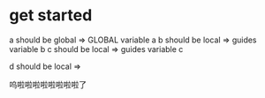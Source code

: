 # get started

a should be global => GLOBAL variable a
b should be local => guides variable b
c should be local => guides variable c

d should be local => 

呜啦啦啦啦啦啦啦啦了
